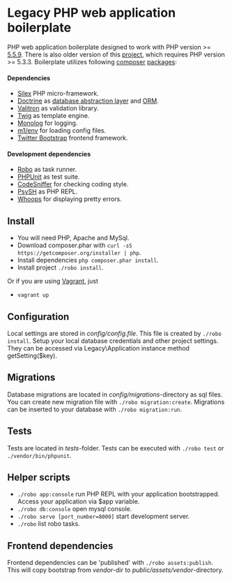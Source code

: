 # Legacy PHP web application boilerplate

PHP web application boilerplate designed to work with PHP version >= [5.5.9](http://php.net/supported-versions.php).
There is also older version of this [project](https://github.com/rikniitt/legacy-php-boilerplate/tree/php-5.3),
which requires PHP version >= 5.3.3.
Boilerplate utilizes following [composer](https://getcomposer.org/doc/) [packages](https://packagist.org/):

#### Dependencies
 * [Silex](http://silex.sensiolabs.org/documentation) PHP micro-framework.
 * [Doctrine](http://www.doctrine-project.org/) as [database abstraction layer](http://docs.doctrine-project.org/projects/doctrine-dbal/en/latest/) and [ORM](http://docs.doctrine-project.org/projects/doctrine-orm/en/latest/).
 * [Valitron](https://github.com/vlucas/valitron) as validation library.
 * [Twig](http://twig.sensiolabs.org/documentation) as template engine.
 * [Monolog](https://github.com/Seldaek/monolog) for logging.
 * [m1/env](https://github.com/m1/Env) for loading config files.
 * [Twitter Bootstrap](http://getbootstrap.com/css/) frontend framework.

#### Development dependencies
 * [Robo](http://robo.li/getting-started/) as task runner.
 * [PHPUnit](https://phpunit.de/manual/current/en/phpunit-book.html) as test suite.
 * [CodeSniffer](https://github.com/squizlabs/PHP_CodeSniffer/wiki) for checking coding style.
 * [PsySH](https://github.com/bobthecow/psysh) as PHP REPL.
 * [Whoops](https://github.com/filp/whoops/blob/master/docs/API%20Documentation.md) for displaying pretty errors.


## Install
  * You will need PHP, Apache and MySql.
  * Download composer.phar with `curl -sS https://getcomposer.org/installer | php`.
  * Install dependencies `php composer.phar install`.
  * Install project `./robo install`.

  Or if you are using [Vagrant](https://www.vagrantup.com/downloads.html), just

  * `vagrant up`


## Configuration

Local settings are stored in *config/config.file*. This file is created by
`./robo install`. Setup your local database credentials and other project
settings. They can be accessed via Legacy\Application instance method getSetting($key).


## Migrations

Database migrations are located in *config/migrations*-directory as sql files. You can create
new migration file with `./robo migration:create`. Migrations can be inserted
to your database with `./robo migration:run`.


## Tests

Tests are located in *tests*-folder. Tests can be executed with `./robo test`
or `./vendor/bin/phpunit`.


## Helper scripts

  * `./robo app:console` run PHP REPL with your application bootstrapped. Access your application via $app variable.
  * `./robo db:console` open mysql console.
  * `./robo serve [port_number=8000]` start development server.
  * `./robo` list robo tasks.


## Frontend dependencies

Frontend dependencies can be 'published' with `./robo assets:publish`. This will copy bootstrap from *vendor*-dir to
*public/assets/vendor*-directory.
